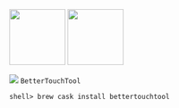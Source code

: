 <img src="http://i.imgur.com/1ogYW8D.png" width="100">

<img src="http://i.imgur.com/gTppiFi.png" width="100">

![](http://i.imgur.com/OvLvWnU.png)
`BetterTouchTool`

```console
shell> brew cask install bettertouchtool
```
